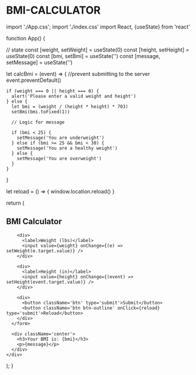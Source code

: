 # BMI-CALCULATOR
import './App.css';
import './index.css'
import React, {useState} from 'react'
 
function App() {
 
  // state
  const [weight, setWeight] = useState(0)
  const [height, setHeight] = useState(0)
  const [bmi, setBmi] = useState('')
  const [message, setMessage] = useState('')
 
  let calcBmi = (event) => {
    //prevent submitting to the server
    event.preventDefault()
 
    if (weight === 0 || height === 0) {
      alert('Please enter a valid weight and height')
    } else {
      let bmi = (weight / (height * height) * 703)
      setBmi(bmi.toFixed(1))
 
      // Logic for message
 
      if (bmi < 25) {
        setMessage('You are underweight')
      } else if (bmi >= 25 && bmi < 30) {
        setMessage('You are a healthy weight')
      } else {
        setMessage('You are overweight')
      }
    }
  }
 
 
  let reload = () => {
    window.location.reload()
  }
 
  return (
    <div className="app">
    <div className='container'>
      <h2 className='center'>BMI Calculator</h2>
      <form onSubmit={calcBmi}>
 
        <div>
          <label>Weight (lbs)</label>
          <input value={weight} onChange={(e) => setWeight(e.target.value)} />
        </div>
 
        <div>
          <label>Height (in)</label>
          <input value={height} onChange={(event) => setHeight(event.target.value)} />
        </div>
 
        <div>
          <button className='btn' type='submit'>Submit</button>
          <button className='btn btn-outline' onClick={reload} type='submit'>Reload</button>
        </div>
      </form>
 
      <div className='center'>
        <h3>Your BMI is: {bmi}</h3>
        <p>{message}</p>
      </div>
    </div>
  </div>
  );
}
 
